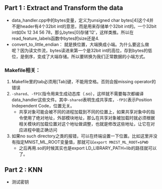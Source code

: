 ## Part 1 : Extract and Transform the data

- data_handler.cpp中的bytes变量，定义为unsigned char bytes[4]这个4并不是header有4个32bit int的意思，而是用来存储单个32bit int的。一个32bit int如0x 12 34 56 78，那么bytes[0]存储'12'，这样类推。所以在read_feature_labels函数中bytes的size还是4.
- convert_to_little_endian： 就是换位置，大端换成小端。为什么要这么做呢？因为读文件流，bytes读进来第一个是32bit int的高位，存到bytes的低位，是倒序，变成了大端存储。所以要转换为我们正常数据的小端方式。


### Makefile相关：
1. Makefile里的tab必须用[Tab]键，不能用空格。否则会报missing operator的错误
2. `-shared`、`-fPIC`指令用来生成动态库（.so），这样就不需要每次都编译data_handler这些文件。其中`-shared`表明生成共享库，`-fPIC`表示Position Independent Code，位置无关。
    - 共享对象可能会被不同的进程加载到不同的位置上，如果共享对象中的指令使用了绝对地址，外部模块地址，那么在共享对象被加载时就必须根据相关模块的加载位置对这个地址做调整，也就是修改这些地址，让它在对应进程中能正确访问
3. 如果no such directory之类的报错，可以在终端设置一下位置。比如这里并没有指定MNIST_ML_ROOT变量值，那就可以`export MNIST_ML_ROOT=$PWD`
    - 之后再用.so的时候其实也是export LD_LIBRARY_PATH=lib的路径就可以了。


## Part 2 : KNN

- 测试密钥